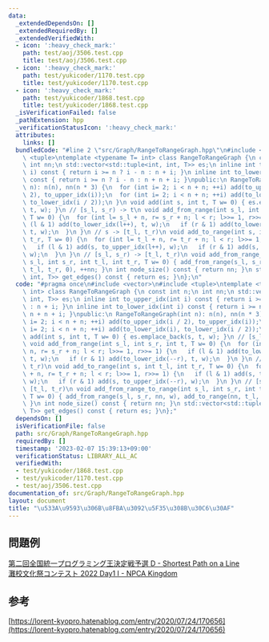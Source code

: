 ```yaml
---
data:
  _extendedDependsOn: []
  _extendedRequiredBy: []
  _extendedVerifiedWith:
  - icon: ':heavy_check_mark:'
    path: test/aoj/3506.test.cpp
    title: test/aoj/3506.test.cpp
  - icon: ':heavy_check_mark:'
    path: test/yukicoder/1170.test.cpp
    title: test/yukicoder/1170.test.cpp
  - icon: ':heavy_check_mark:'
    path: test/yukicoder/1868.test.cpp
    title: test/yukicoder/1868.test.cpp
  _isVerificationFailed: false
  _pathExtension: hpp
  _verificationStatusIcon: ':heavy_check_mark:'
  attributes:
    links: []
  bundledCode: "#line 2 \"src/Graph/RangeToRangeGraph.hpp\"\n#include <vector>\n#include\
    \ <tuple>\ntemplate <typename T= int> class RangeToRangeGraph {\n const int n;\n\
    \ int nn;\n std::vector<std::tuple<int, int, T>> es;\n inline int to_upper_idx(int\
    \ i) const { return i >= n ? i - n : n + i; }\n inline int to_lower_idx(int i)\
    \ const { return i >= n ? i - n : n + n + i; }\npublic:\n RangeToRangeGraph(int\
    \ n): n(n), nn(n * 3) {\n  for (int i= 2; i < n + n; ++i) add(to_upper_idx(i /\
    \ 2), to_upper_idx(i));\n  for (int i= 2; i < n + n; ++i) add(to_lower_idx(i),\
    \ to_lower_idx(i / 2));\n }\n void add(int s, int t, T w= 0) { es.emplace_back(s,\
    \ t, w); }\n // [s_l, s_r) -> t\n void add_from_range(int s_l, int s_r, int t,\
    \ T w= 0) {\n  for (int l= s_l + n, r= s_r + n; l < r; l>>= 1, r>>= 1) {\n   if\
    \ (l & 1) add(to_lower_idx(l++), t, w);\n   if (r & 1) add(to_lower_idx(--r),\
    \ t, w);\n  }\n }\n // s -> [t_l, t_r)\n void add_to_range(int s, int t_l, int\
    \ t_r, T w= 0) {\n  for (int l= t_l + n, r= t_r + n; l < r; l>>= 1, r>>= 1) {\n\
    \   if (l & 1) add(s, to_upper_idx(l++), w);\n   if (r & 1) add(s, to_upper_idx(--r),\
    \ w);\n  }\n }\n // [s_l, s_r) -> [t_l, t_r)\n void add_from_range_to_range(int\
    \ s_l, int s_r, int t_l, int t_r, T w= 0) { add_from_range(s_l, s_r, nn, w), add_to_range(nn,\
    \ t_l, t_r, 0), ++nn; }\n int node_size() const { return nn; }\n std::vector<std::tuple<int,\
    \ int, T>> get_edges() const { return es; }\n};\n"
  code: "#pragma once\n#include <vector>\n#include <tuple>\ntemplate <typename T=\
    \ int> class RangeToRangeGraph {\n const int n;\n int nn;\n std::vector<std::tuple<int,\
    \ int, T>> es;\n inline int to_upper_idx(int i) const { return i >= n ? i - n\
    \ : n + i; }\n inline int to_lower_idx(int i) const { return i >= n ? i - n :\
    \ n + n + i; }\npublic:\n RangeToRangeGraph(int n): n(n), nn(n * 3) {\n  for (int\
    \ i= 2; i < n + n; ++i) add(to_upper_idx(i / 2), to_upper_idx(i));\n  for (int\
    \ i= 2; i < n + n; ++i) add(to_lower_idx(i), to_lower_idx(i / 2));\n }\n void\
    \ add(int s, int t, T w= 0) { es.emplace_back(s, t, w); }\n // [s_l, s_r) -> t\n\
    \ void add_from_range(int s_l, int s_r, int t, T w= 0) {\n  for (int l= s_l +\
    \ n, r= s_r + n; l < r; l>>= 1, r>>= 1) {\n   if (l & 1) add(to_lower_idx(l++),\
    \ t, w);\n   if (r & 1) add(to_lower_idx(--r), t, w);\n  }\n }\n // s -> [t_l,\
    \ t_r)\n void add_to_range(int s, int t_l, int t_r, T w= 0) {\n  for (int l= t_l\
    \ + n, r= t_r + n; l < r; l>>= 1, r>>= 1) {\n   if (l & 1) add(s, to_upper_idx(l++),\
    \ w);\n   if (r & 1) add(s, to_upper_idx(--r), w);\n  }\n }\n // [s_l, s_r) ->\
    \ [t_l, t_r)\n void add_from_range_to_range(int s_l, int s_r, int t_l, int t_r,\
    \ T w= 0) { add_from_range(s_l, s_r, nn, w), add_to_range(nn, t_l, t_r, 0), ++nn;\
    \ }\n int node_size() const { return nn; }\n std::vector<std::tuple<int, int,\
    \ T>> get_edges() const { return es; }\n};"
  dependsOn: []
  isVerificationFile: false
  path: src/Graph/RangeToRangeGraph.hpp
  requiredBy: []
  timestamp: '2023-02-07 15:39:13+09:00'
  verificationStatus: LIBRARY_ALL_AC
  verifiedWith:
  - test/yukicoder/1868.test.cpp
  - test/yukicoder/1170.test.cpp
  - test/aoj/3506.test.cpp
documentation_of: src/Graph/RangeToRangeGraph.hpp
layout: document
title: "\u533A\u9593\u306B\u8FBA\u3092\u5F35\u308B\u30C6\u30AF"
---
```

## 問題例
[第二回全国統一プログラミング王決定戦予選 D - Shortest Path on a Line](https://atcoder.jp/contests/nikkei2019-2-qual/tasks/nikkei2019_2_qual_d) \
[灘校文化祭コンテスト 2022 Day1 I - NPCA Kingdom](https://atcoder.jp/contests/nadafes2022_day1/tasks/nadafes2022_day1_i)
## 参考
[https://lorent-kyopro.hatenablog.com/entry/2020/07/24/170656](https://lorent-kyopro.hatenablog.com/entry/2020/07/24/170656)